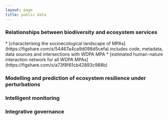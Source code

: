 ```yaml
---
layout: page
title: public data
---
```


<h3 id="WP1_data"> Relationships between biodiversity and ecosystem services </h3>
* [characterising the socioecological landscape of MPAs](https://figshare.com/s/54467a4ca9d098d5cefa) includes code, metadata, data sources and intersections with WDPA MPA
* [estimated human-nature interaction network for all WDPA MPAs](https://figshare.com/s/a73f8f61cb42893c988b) 

<h3 id="WP2_data"> Modelling and prediction of ecosystem resilience under perturbations </h3>

<h3 id="WP3_data"> Intelligent monitoring </h3>

<h3 id="WP4_data"> Integrative governance </h3>

 </div>
